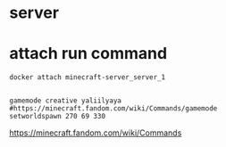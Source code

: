 # server 


# attach run command
```shell
docker attach minecraft-server_server_1


gamemode creative yaliilyaya #https://minecraft.fandom.com/wiki/Commands/gamemode
setworldspawn 270 69 330
```

https://minecraft.fandom.com/wiki/Commands
